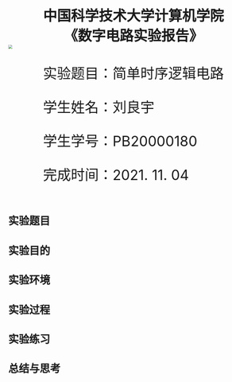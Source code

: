 


<div style="text-align:center;font-size:2em;font-weight:bold">中国科学技术大学计算机学院</div>



<div style="text-align:center;font-size:2em;font-weight:bold">《数字电路实验报告》</div>







<img src="../logo.png" style="zoom: 50%;" />









<div style="display: flex;flex-direction: column;align-items: center;font-size:2em">
<div>
<p>实验题目：简单时序逻辑电路</p>
<p>学生姓名：刘良宇</p>
<p>学生学号：PB20000180</p>
<p>完成时间：2021. 11. 04</p>
</div>
</div>


<div style="page-break-after:always"></div>


## 实验题目



## 实验目的



## 实验环境



## 实验过程

### 

## 实验练习



## 总结与思考
